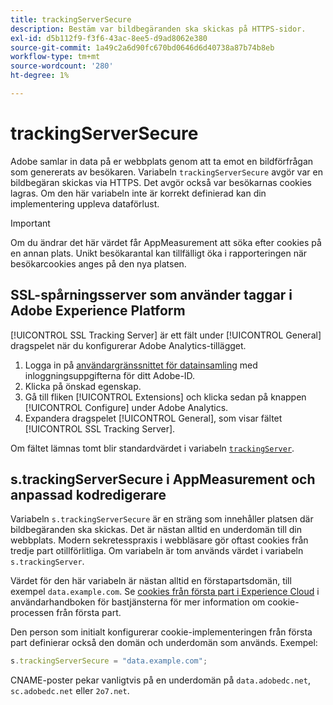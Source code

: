```yaml
---
title: trackingServerSecure
description: Bestäm var bildbegäranden ska skickas på HTTPS-sidor.
exl-id: d5b112f9-f3f6-43ac-8ee5-d9ad8062e380
source-git-commit: 1a49c2a6d90fc670bd0646d6d40738a87b74b8eb
workflow-type: tm+mt
source-wordcount: '280'
ht-degree: 1%

---
```


# trackingServerSecure

Adobe samlar in data på er webbplats genom att ta emot en bildförfrågan som genererats av besökaren. Variabeln `trackingServerSecure` avgör var en bildbegäran skickas via HTTPS. Det avgör också var besökarnas cookies lagras. Om den här variabeln inte är korrekt definierad kan din implementering uppleva dataförlust.

>[!IMPORTANT]
>
>Om du ändrar det här värdet får AppMeasurement att söka efter cookies på en annan plats. Unikt besökarantal kan tillfälligt öka i rapporteringen när besökarcookies anges på den nya platsen.

## SSL-spårningsserver som använder taggar i Adobe Experience Platform

[!UICONTROL SSL Tracking Server] är ett fält under  [!UICONTROL General] dragspelet när du konfigurerar Adobe Analytics-tillägget.

1. Logga in på [användargränssnittet för datainsamling](https://experience.adobe.com/data-collection) med inloggningsuppgifterna för ditt Adobe-ID.
2. Klicka på önskad egenskap.
3. Gå till fliken [!UICONTROL Extensions] och klicka sedan på knappen [!UICONTROL Configure] under Adobe Analytics.
4. Expandera dragspelet [!UICONTROL General], som visar fältet [!UICONTROL SSL Tracking Server].

Om fältet lämnas tomt blir standardvärdet i variabeln [`trackingServer`](trackingserver.md).

## s.trackingServerSecure i AppMeasurement och anpassad kodredigerare

Variabeln `s.trackingServerSecure` är en sträng som innehåller platsen där bildbegäranden ska skickas. Det är nästan alltid en underdomän till din webbplats. Modern sekretesspraxis i webbläsare gör oftast cookies från tredje part otillförlitliga. Om variabeln är tom används värdet i variabeln `s.trackingServer`.

Värdet för den här variabeln är nästan alltid en förstapartsdomän, till exempel `data.example.com`. Se [cookies från första part i Experience Cloud](https://experienceleague.adobe.com/docs/core-services/interface/ec-cookies/cookies-first-party.html) i användarhandboken för bastjänsterna för mer information om cookie-processen från första part.

Den person som initialt konfigurerar cookie-implementeringen från första part definierar också den domän och underdomän som används. Exempel:

```js
s.trackingServerSecure = "data.example.com";
```

CNAME-poster pekar vanligtvis på en underdomän på `data.adobedc.net`, `sc.adobedc.net` eller `2o7.net`.
